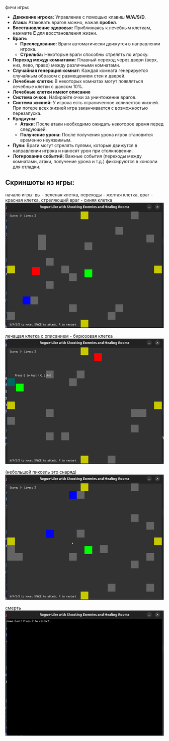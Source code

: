 фичи игры:

- **Движение игрока:** Управление с помощью клавиш **W/A/S/D**.
- **Атака:** Атаковать врагов можно, нажав **пробел**.
- **Восстановление здоровья:** Приближаясь к лечебным клеткам, нажмите **E** для восстановления жизни.
- **Враги:** 
  - **Преследование:** Враги автоматически движутся в направлении игрока.
  - **Стрельба:** Некоторые враги способны стрелять по игроку.
- **Переход между комнатами:** Плавный переход через двери (верх, низ, лево, право) между различными комнатами.
- **Случайная генерация комнат:** Каждая комната генерируется случайным образом с размещением стен и дверей.
- **Лечебные клетки:** В некоторых комнатах могут появляться лечебные клетки с шансом 10%.
- **Лечебные клетки имеют описание**
- **Система очков:** Набирайте очки за уничтожение врагов.
- **Система жизней:** У игрока есть ограниченное количество жизней. При потере всех жизней игра заканчивается с возможностью перезапуска.
- **Кулдауны:** 
  - **Атаки:** После атаки необходимо ожидать некоторое время перед следующей.
  - **Получение урона:** После получения урона игрок становится временно неуязвимым.
- **Пули:** Враги могут стрелять пулями, которые движутся в направлении игрока и наносят урон при столкновении.
- **Логирование событий:** Важные события (переходы между комнатами, атаки, получение урона и т.д.) фиксируются в консоли для отладки.

## Скриншоты из игры:
начало игры: вы - зеленая клетка, переходы - желтая клетка, враг - красная клетка, стреляющий враг - синяя клетка
![](images/image.png)

лечащая клетка с описанием - бирюзовая клетка
![](images/image-4.png)

(небольшой пиксель это снаряд)
![](images/image-2.png)

смерть
![](images/image-3.png)